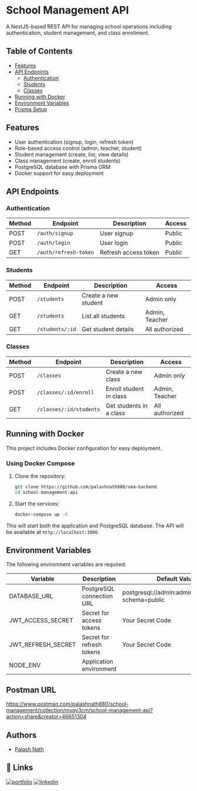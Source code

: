 # School Management API

A NestJS-based REST API for managing school operations including authentication, student management, and class enrollment.

## Table of Contents

- [Features](#features)
- [API Endpoints](#api-endpoints)
  - [Authentication](#authentication)
  - [Students](#students)
  - [Classes](#classes)
- [Running with Docker](#running-with-docker)
- [Environment Variables](#environment-variables)
- [Prisma Setup](#prisma-setup)

## Features

- User authentication (signup, login, refresh token)
- Role-based access control (admin, teacher, student)
- Student management (create, list, view details)
- Class management (create, enroll students)
- PostgreSQL database with Prisma ORM
- Docker support for easy deployment

## API Endpoints

### Authentication

| Method | Endpoint              | Description          | Access |
| ------ | --------------------- | -------------------- | ------ |
| POST   | `/auth/signup`        | User signup          | Public |
| POST   | `/auth/login`         | User login           | Public |
| GET    | `/auth/refresh-token` | Refresh access token | Public |

### Students

| Method | Endpoint        | Description          | Access         |
| ------ | --------------- | -------------------- | -------------- |
| POST   | `/students`     | Create a new student | Admin only     |
| GET    | `/students`     | List all students    | Admin, Teacher |
| GET    | `/students/:id` | Get student details  | All authorized |

### Classes

| Method | Endpoint                | Description             | Access         |
| ------ | ----------------------- | ----------------------- | -------------- |
| POST   | `/classes`              | Create a new class      | Admin only     |
| POST   | `/classes/:id/enroll`   | Enroll student in class | Admin, Teacher |
| GET    | `/classes/:id/students` | Get students in a class | All authorized |

## Running with Docker

This project includes Docker configuration for easy deployment.

### Using Docker Compose

1. Clone the repository:

   ```bash
   git clone https://github.com/palashnath880/sma-backend
   cd school-management-api
   ```

2. Start the services:
   ```bash
   docker-compose up -d
   ```

This will start both the application and PostgreSQL database. The API will be available at `http://localhost:3000`.

## Environment Variables

The following environment variables are required:

| Variable           | Description               | Default Value (Docker)                                   |
| ------------------ | ------------------------- | -------------------------------------------------------- |
| DATABASE_URL       | PostgreSQL connection URL | postgresql://admin:admin@postgres:5432/sma?schema=public |
| JWT_ACCESS_SECRET  | Secret for access tokens  | Your Secret Code                                         |
| JWT_REFRESH_SECRET | Secret for refresh tokens | Your Secret Code                                         |
| NODE_ENV           | Application environment   |                                                          |

## Postman URL

https://www.postman.com/palashnath880/school-management/collection/mvqy3cm/school-management-api?action=share&creator=46651304

## Authors

- [Palash Nath](https://www.github.com/palashnath880)

## 🔗 Links

[![portfolio](https://img.shields.io/badge/my_portfolio-000?style=for-the-badge&logo=ko-fi&logoColor=white)](https://palashnath.netlify.app/)
[![linkedin](https://img.shields.io/badge/linkedin-0A66C2?style=for-the-badge&logo=linkedin&logoColor=white)](https://www.linkedin.com/in/palashnath880/)
